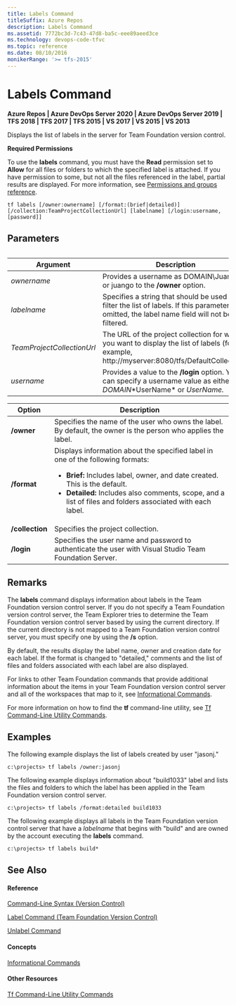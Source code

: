 ```yaml
---
title: Labels Command
titleSuffix: Azure Repos
description: Labels Command
ms.assetid: 7772bc3d-7c43-47d8-ba5c-eee89aeed3ce
ms.technology: devops-code-tfvc
ms.topic: reference
ms.date: 08/10/2016
monikerRange: '>= tfs-2015'
---
```



# Labels Command

**Azure Repos | Azure DevOps Server 2020 | Azure DevOps Server 2019 | TFS 2018 | TFS 2017 | TFS 2015 | VS 2017 | VS 2015 | VS 2013**

Displays the list of labels in the server for Team Foundation version control.

**Required Permissions**

To use the **labels** command, you must have the **Read** permission set to **Allow** for all files or folders to which the specified label is attached. If you have permission to some, but not all the files referenced in the label, partial results are displayed. For more information, see [Permissions and groups reference](../../organizations/security/permissions.md).

```
tf labels [/owner:ownername] [/format:(brief|detailed)] 
[/collection:TeamProjectCollectionUrl] [labelname] [/login:username,[password]]
```

## Parameters<table>

|**Argument**|**Description**|
|---|---|
|*ownername*|Provides a username as DOMAIN\JuanGo or juango to the **/owner** option.|
|*labelname*|Specifies a string that should be used to filter the list of labels. If this parameter is omitted, the label name field will not be filtered.|
|*TeamProjectCollectionUrl*|The URL of the project collection for which you want to display the list of labels (for example, http://myserver:8080/tfs/DefaultCollection).|
|*username*|Provides a value to the **/login** option. You can specify a username value as either *DOMAIN*\*UserName* or *UserName.*|

|   **Option**    |                                                                                                                                      **Description**                                                                                                                                       |
|-----------------|--------------------------------------------------------------------------------------------------------------------------------------------------------------------------------------------------------------------------------------------------------------------------------------------|
|   **/owner**    |                                                                                       Specifies the name of the user who owns the label. By default, the owner is the person who applies the label.                                                                                        |
|   **/format**   | Displays information about the specified label in one of the following formats:<ul><li>**Brief:** Includes label, owner, and date created. This is the default.</li><li>**Detailed:** Includes also comments, scope, and a list of files and folders associated with each label.</li></ul> |
| **/collection** |                                                                                                                             Specifies the project collection.                                                                                                                              |
|   **/login**    |                                                                                          Specifies the user name and password to authenticate the user with Visual Studio Team Foundation Server.                                                                                          |

## Remarks
The **labels** command displays information about labels in the Team Foundation version control server. If you do not specify a Team Foundation version control server, the Team Explorer tries to determine the Team Foundation version control server based by using the current directory. If the current directory is not mapped to a Team Foundation version control server, you must specify one by using the **/s** option.

By default, the results display the label name, owner and creation date for each label. If the format is changed to "detailed," comments and the list of files and folders associated with each label are also displayed.

For links to other Team Foundation commands that provide additional information about the items in your Team Foundation version control server and all of the workspaces that map to it, see [Informational Commands](https://msdn.microsoft.com/library/ms181450).

For more information on how to find the **tf** command-line utility, see [Tf Command-Line Utility Commands](https://msdn.microsoft.com/library/z51z7zy0).
## Examples
The following example displays the list of labels created by user "jasonj."

```
c:\projects> tf labels /owner:jasonj
```

The following example displays information about "build1033" label and lists the files and folders to which the label has been applied in the Team Foundation version control server.

```
c:\projects> tf labels /format:detailed build1033
```

The following example displays all labels in the Team Foundation version control server that have a *labelname* that begins with "build" and are owned by the account executing the **labels** command.

```
c:\projects> tf labels build*
```

## See Also

#### Reference

[Command-Line Syntax (Version Control)](https://msdn.microsoft.com/library/56f7w6be)

[Label Command (Team Foundation Version Control)](label-command-team-foundation-version-control.md)

[Unlabel Command](unlabel-command.md)

#### Concepts

[Informational Commands](https://msdn.microsoft.com/library/ms181450)

#### Other Resources

[Tf Command-Line Utility Commands](https://msdn.microsoft.com/library/z51z7zy0)
